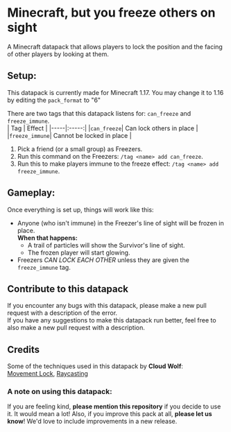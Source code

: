 
# Minecraft, but you freeze others on sight
A Minecraft datapack that allows players to lock the position and the facing of other players by looking at them.

## Setup:
This datapack is currently made for Minecraft 1.17. You may change it to 1.16 by editing the `pack_format` to "6"

There are two tags that this datapack listens for: `can_freeze` and `freeze_immune`.<br/>
| Tag | Effect |
|-----|:-----:|
|`can_freeze`| Can lock others in place |
|`freeze_immune`| Cannot be locked in place |

1. Pick a friend (or a small group) as Freezers. <br/>
2. Run this command on the Freezers: `/tag <name> add can_freeze`. <br/>
3. Run this to make players immune to the freeze effect: `/tag <name> add freeze_immune`. <br/>

## Gameplay:
Once everything is set up, things will work like this:

* Anyone (who isn't immune) in the Freezer's line of sight will be frozen in place. </br> **When that happens:**
  * A trail of particles will show the Survivor's line of sight.
  * The frozen player will start glowing.
* Freezers *CAN LOCK EACH OTHER* unless they are given the `freeze_immune` tag.

## Contribute to this datapack
If you encounter any bugs with this datapack, please make a new pull request with a description of the error. <br/>
If you have any suggestions to make this datapack run better, feel free to also make a new pull request with a description.

## Credits
Some of the techniques used in this datapack by **Cloud Wolf**:<br/>
[Movement Lock](https://www.youtube.com/watch?v=auwn5xe1BgU), [Raycasting](https://www.youtube.com/watch?v=fGlJpli5cYc)<br/>

### A note on using this datapack:
If you are feeling kind, **please mention this repository** if you decide to use it. It would mean a lot!
Also, if you improve this pack at all, **please let us know**! We'd love to include improvements in a new release.
